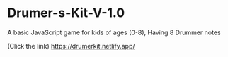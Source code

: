 # Drumer-s-Kit-V-1.0
A basic JavaScript game for kids of ages (0-8), Having 8 Drummer notes


(Click the link)
https://drumerkit.netlify.app/


